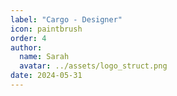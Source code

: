 ```yaml
---
label: "Cargo - Designer"
icon: paintbrush
order: 4
author:
  name: Sarah
  avatar: ../assets/logo_struct.png
date: 2024-05-31
---
```


